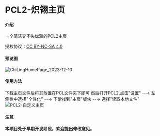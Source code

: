 # PCL2-炽翎主页

#### 介绍
一个简洁又不失优雅的PCL2主页

授权协议：[CC BY-NC-SA 4.0](https://creativecommons.org/licenses/by-nc-sa/4.0/)
#### 预览图
![ChiLingHomePage_2023-12-10](https://github.com/337267950/ChiLing-HomePage-PCL2/assets/64715990/9a8a7d93-8afe-4d94-acb5-46d0765c452b)
#### 使用方法
下载主页文件后将其放置在PCL文件夹下即可
然后打开PCL2,点击"设置" --→ 左侧栏中选择"个性化" --→ 下滑找到"主页"版块 --→ 选择"读取本地文件"
![PCL2-自定义主页](https://github.com/337267950/ChiLing-HomePage-PCL2/assets/64715990/425d7777-01cb-4243-9436-108e2ca23ca2)

#### 注意
**本项目处于早期开发阶段，欢迎提出修改意见。**
